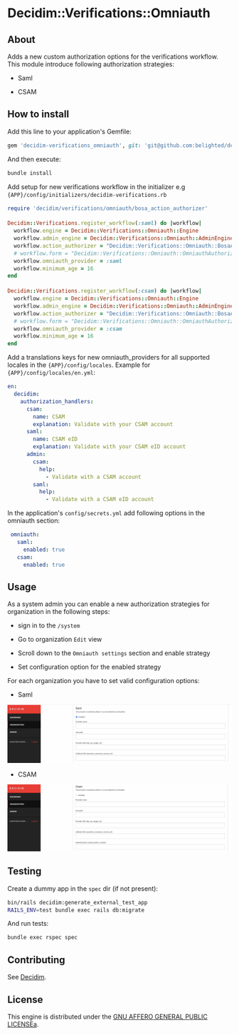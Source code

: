 # Decidim::Verifications::Omniauth

## About

Adds a new custom authorization options for the verifications workflow.
This module introduce following authorization strategies:

* Saml

* CSAM

## How to install

Add this line to your application's Gemfile:

```ruby
gem 'decidim-verifications_omniauth', git: 'git@github.com:belighted/decidim-module-verifications_omniauth.git'
```

And then execute:

```bash
bundle install
```

Add setup for new verifications workflow in the initializer e.g `{APP}/config/initializers/decidim-verifications.rb`

```ruby
require 'decidim/verifications/omniauth/bosa_action_authorizer'

Decidim::Verifications.register_workflow(:saml) do |workflow|
  workflow.engine = Decidim::Verifications::Omniauth::Engine
  workflow.admin_engine = Decidim::Verifications::Omniauth::AdminEngine
  workflow.action_authorizer = "Decidim::Verifications::Omniauth::BosaActionAuthorizer"
  # workflow.form = "Decidim::Verifications::Omniauth::OmniauthAuthorizationForm"
  workflow.omniauth_provider = :saml
  workflow.minimum_age = 16
end

Decidim::Verifications.register_workflow(:csam) do |workflow|
  workflow.engine = Decidim::Verifications::Omniauth::Engine
  workflow.admin_engine = Decidim::Verifications::Omniauth::AdminEngine
  workflow.action_authorizer = "Decidim::Verifications::Omniauth::BosaActionAuthorizer"
  # workflow.form = "Decidim::Verifications::Omniauth::OmniauthAuthorizationForm"
  workflow.omniauth_provider = :csam
  workflow.minimum_age = 16
end
```

Add a translations keys for new omniauth_providers for all supported locales in the `{APP}/config/locales`.
Example for `{APP}/config/locales/en.yml`:

```yaml
en:
  decidim:
    authorization_handlers:
      csam:
        name: CSAM
        explanation: Validate with your CSAM account
      saml:
        name: CSAM eID
        explanation: Validate with your CSAM eID account
      admin:
        csam:
          help:
            - Validate with a CSAM account
        saml:
          help:
            - Validate with a CSAM eID account
```

In the application's `config/secrets.yml` add following options in the omniauth section:

```yaml
 omniauth:
   saml:
     enabled: true
   csam:
     enabled: true
```

## Usage

As a system admin you can enable a new authorization strategies for organization in the following steps:

* sign in to the `/system`

* Go to organization `Edit` view

* Scroll down to the `Omniauth settings` section and enable strategy

* Set configuration option for the enabled strategy


For each organization you have to set valid configuration options:

* Saml

![Saml setup](doc/assets/saml.png)

* CSAM

![CSAM setup](doc/assets/csam.png)

## Testing

Create a dummy app in the `spec` dir (if not present):

```bash
bin/rails decidim:generate_external_test_app
RAILS_ENV=test bundle exec rails db:migrate
```

And run tests:

```bash
bundle exec rspec spec
```

## Contributing

See [Decidim](https://github.com/decidim/decidim).

## License

This engine is distributed under the [GNU AFFERO GENERAL PUBLIC LICENSEa](LICENSE-AGPLv3.txt).
